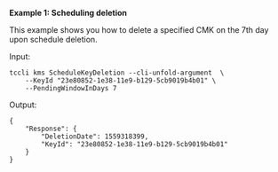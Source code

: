 **Example 1: Scheduling deletion**

This example shows you how to delete a specified CMK on the 7th day upon schedule deletion.

Input: 

```
tccli kms ScheduleKeyDeletion --cli-unfold-argument  \
    --KeyId "23e80852-1e38-11e9-b129-5cb9019b4b01" \
    --PendingWindowInDays 7
```

Output: 
```
{
    "Response": {
        "DeletionDate": 1559318399,
        "KeyId": "23e80852-1e38-11e9-b129-5cb9019b4b01"
    }
}
```

